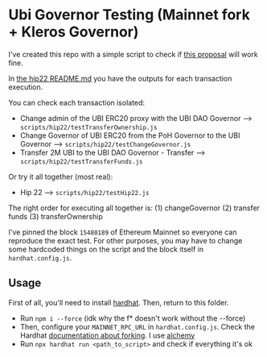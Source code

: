 # Ubi Governor Testing (Mainnet fork + Kleros Governor)

I've created this repo with a simple script to check if [this proposal](https://gov.proofofhumanity.id/t/execution-hip-22-finalize-split-of-ubi-dao-from-poh-dao/2373) will work fine.

In [the hip22 README.md](scripts/hip22/README.md) you have the outputs for each transaction execution. 

You can check each transaction isolated:

- Change admin of the UBI ERC20 proxy with the UBI DAO Governor --> `scripts/hip22/testTransferOwnership.js`
- Change Governor of UBI ERC20 from the PoH Governor to the UBI Governor --> `scripts/hip22/testChangeGovernor.js`
- Transfer 2M UBI to the UBI DAO Governor - Transfer --> `scripts/hip22/testTransferFunds.js`

Or try it all together (most real):

- Hip 22 --> `scripts/hip22/testHip22.js`

The right order for executing all together is: (1) changeGovernor (2) transfer funds (3) transferOwnership

I've pinned the block `15480189` of Ethereum Mainnet so everyone can reproduce the exact test. For other purposes, you may have to change some hardcoded things on the script and the block itself in `hardhat.config.js`.

## Usage
First of all, you'll need to install [hardhat](https://hardhat.org/hardhat-runner/docs/getting-started#overview). Then, return to this folder.

- Run `npm i --force` (idk why the f* doesn't work without the --force)
- Then, configure your `MAINNET_RPC_URL` in `hardhat.config.js`. Check the Hardhat [documentation about forking](https://hardhat.org/hardhat-network/docs/guides/forking-other-networks#forking-from-mainnet). I use [alchemy](https://alchemyapi.io/)
- Run `npx hardhat run <path_to_script>` and check if everything it's ok
